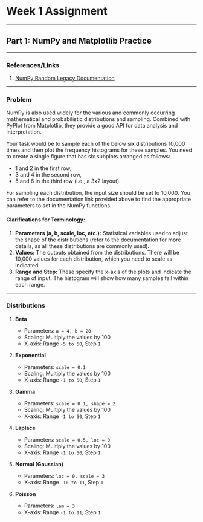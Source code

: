 # Week 1 Assignment

---

## Part 1: NumPy and Matplotlib Practice

---

### References/Links

1. [NumPy Random Legacy Documentation](https://numpy.org/doc/stable/reference/random/legacy.html)

---

### Problem

NumPy is also used widely for the various and commonly occurring mathematical and probabilistic distributions and sampling. Combined with PyPlot from Matplotlib, they provide a good API for data analysis and interpretation.

Your task would be to sample each of the below six distributions 10,000 times and then plot the frequency histograms for these samples. You need to create a single figure that has six subplots arranged as follows:

- 1 and 2 in the first row,
- 3 and 4 in the second row,
- 5 and 6 in the third row (i.e., a 3x2 layout).

For sampling each distribution, the input size should be set to 10,000. You can refer to the documentation link provided above to find the appropriate parameters to set in the NumPy functions.

#### Clarifications for Terminology:

1. **Parameters (a, b, scale, loc, etc.):** Statistical variables used to adjust the shape of the distributions (refer to the documentation for more details, as all these distributions are commonly used).
2. **Values:** The outputs obtained from the distributions. There will be 10,000 values for each distribution, which you need to scale as indicated.
3. **Range and Step:** These specify the x-axis of the plots and indicate the range of input. The histogram will show how many samples fall within each range.

---

### Distributions

1. **Beta**
   - Parameters: `a = 4, b = 20`
   - Scaling: Multiply the values by 100
   - X-axis: Range `-5 to 50`, Step `1`

2. **Exponential**
   - Parameters: `scale = 0.1`
   - Scaling: Multiply the values by 100
   - X-axis: Range `-1 to 50`, Step `1`

3. **Gamma**
   - Parameters: `scale = 0.1, shape = 2`
   - Scaling: Multiply the values by 100
   - X-axis: Range `-1 to 50`, Step `1`

4. **Laplace**
   - Parameters: `scale = 0.5, loc = 0`
   - Scaling: Multiply the values by 100
   - X-axis: Range `-1 to 50`, Step `1`

5. **Normal (Gaussian)**
   - Parameters: `loc = 0, scale = 3`
   - X-axis: Range `-10 to 11`, Step `1`

6. **Poisson**
   - Parameters: `lam = 3`
   - X-axis: Range `-1 to 11`, Step `1`
